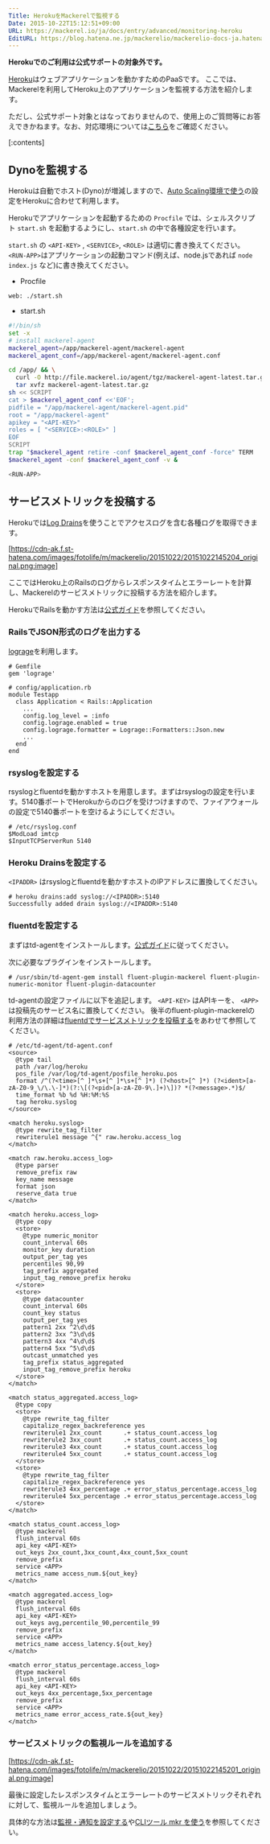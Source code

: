 ```yaml
---
Title: HerokuをMackerelで監視する
Date: 2015-10-22T15:12:51+09:00
URL: https://mackerel.io/ja/docs/entry/advanced/monitoring-heroku
EditURL: https://blog.hatena.ne.jp/mackerelio/mackerelio-docs-ja.hatenablog.mackerel.io/atom/entry/6653458415125235971
---
```


**Herokuでのご利用は公式サポートの対象外です。**

[Heroku](https://www.heroku.com/)はウェブアプリケーションを動かすためのPaaSです。
ここでは、Mackerelを利用してHeroku上のアプリケーションを監視する方法を紹介します。

ただし、公式サポート対象とはなっておりませんので、使用上のご質問等にお答えできかねます。なお、対応環境については[こちら](https://mackerel.io/ja/docs/entry/overview)をご確認ください。

[:contents]

## Dynoを監視する

Herokuは自動でホスト(Dyno)が増減しますので、[Auto Scaling環境で使う](https://mackerel.io/ja/docs/entry/howto/auto-scaling)の設定をHerokuに合わせて利用します。

Herokuでアプリケーションを起動するための `Procfile` では、シェルスクリプト `start.sh` を起動するようにし、`start.sh` の中で各種設定を行います。

`start.sh` の `<API-KEY>` , `<SERVICE>`, `<ROLE>` は適切に書き換えてください。
`<RUN-APP>`はアプリケーションの起動コマンド(例えば、node.jsであれば `node index.js` など)に書き換えてください。

- Procfile
```
web: ./start.sh
```
- start.sh
```sh
#!/bin/sh
set -x
# install mackerel-agent
mackerel_agent=/app/mackerel-agent/mackerel-agent
mackerel_agent_conf=/app/mackerel-agent/mackerel-agent.conf

cd /app/ && \
  curl -O http://file.mackerel.io/agent/tgz/mackerel-agent-latest.tar.gz && \
  tar xvfz mackerel-agent-latest.tar.gz
sh << SCRIPT
cat > $mackerel_agent_conf <<'EOF';
pidfile = "/app/mackerel-agent/mackerel-agent.pid"
root = "/app/mackerel-agent"
apikey = "<API-KEY>"
roles = [ "<SERVICE>:<ROLE>" ]
EOF
SCRIPT
trap "$mackerel_agent retire -conf $mackerel_agent_conf -force" TERM
$mackerel_agent -conf $mackerel_agent_conf -v &

<RUN-APP>
```

## サービスメトリックを投稿する

Herokuでは[Log Drains](https://devcenter.heroku.com/articles/log-drains)を使うことでアクセスログを含む各種ログを取得できます。

[https://cdn-ak.f.st-hatena.com/images/fotolife/m/mackerelio/20151022/20151022145204_original.png:image]

ここではHeroku上のRailsのログからレスポンスタイムとエラーレートを計算し、Mackerelのサービスメトリックに投稿する方法を紹介します。

HerokuでRailsを動かす方法は[公式ガイド](https://devcenter.heroku.com/articles/getting-started-with-rails4)を参照してください。

### RailsでJSON形式のログを出力する

[lograge](https://github.com/roidrage/lograge)を利用します。

```
# Gemfile
gem 'lograge'
```

```
# config/application.rb
module Testapp
  class Application < Rails::Application
    ...
    config.log_level = :info
    config.lograge.enabled = true
    config.lograge.formatter = Lograge::Formatters::Json.new
    ...
  end
end
```

### rsyslogを設定する

rsyslogとfluentdを動かすホストを用意します。まずはrsyslogの設定を行います。5140番ポートでHerokuからのログを受けつけますので、ファイアウォールの設定で5140番ポートを空けるようにしてください。

```
# /etc/rsyslog.conf
$ModLoad imtcp
$InputTCPServerRun 5140
```

### Heroku Drainsを設定する

`<IPADDR>` はrsyslogとfluentdを動かすホストのIPアドレスに置換してください。

```
# heroku drains:add syslog://<IPADDR>:5140
Successfully added drain syslog://<IPADDR>:5140
```

### fluentdを設定する

まずはtd-agentをインストールします。[公式ガイド](http://docs.fluentd.org/v0.12/categories/installation)に従ってください。

次に必要なプラグインをインストールします。
```
# /usr/sbin/td-agent-gem install fluent-plugin-mackerel fluent-plugin-numeric-monitor fluent-plugin-datacounter
```

td-agentの設定ファイルに以下を追記します。 `<API-KEY>` はAPIキーを、 `<APP>` は投稿先のサービス名に置換してください。
後半のfluent-plugin-mackerelの利用方法の詳細は[fluentdでサービスメトリックを投稿する](https://mackerel.io/ja/docs/entry/advanced/fluentd)をあわせて参照してください。

```
# /etc/td-agent/td-agent.conf
<source>
  @type tail
  path /var/log/heroku
  pos_file /var/log/td-agent/posfile_heroku.pos
  format /^(?<time>[^ ]*\s+[^ ]*\s+[^ ]*) (?<host>[^ ]*) (?<ident>[a-zA-Z0-9_\/\.\-]*)(?:\[(?<pid>[a-zA-Z0-9\.]+)\])? *(?<message>.*)$/
  time_format %b %d %H:%M:%S
  tag heroku.syslog
</source>

<match heroku.syslog>
  @type rewrite_tag_filter
  rewriterule1 message ^{" raw.heroku.access_log
</match>

<match raw.heroku.access_log>
  @type parser
  remove_prefix raw
  key_name message
  format json
  reserve_data true
</match>

<match heroku.access_log>
  @type copy
  <store>
    @type numeric_monitor
    count_interval 60s
    monitor_key duration
    output_per_tag yes
    percentiles 90,99
    tag_prefix aggregated
    input_tag_remove_prefix heroku
  </store>
  <store>
    @type datacounter
    count_interval 60s
    count_key status
    output_per_tag yes
    pattern1 2xx ^2\d\d$
    pattern2 3xx ^3\d\d$
    pattern3 4xx ^4\d\d$
    pattern4 5xx ^5\d\d$
    outcast_unmatched yes
    tag_prefix status_aggregated
    input_tag_remove_prefix heroku
  </store>
</match>

<match status_aggregated.access_log>
  @type copy
  <store>
    @type rewrite_tag_filter
    capitalize_regex_backreference yes
    rewriterule1 2xx_count      .+ status_count.access_log
    rewriterule2 3xx_count      .+ status_count.access_log
    rewriterule3 4xx_count      .+ status_count.access_log
    rewriterule4 5xx_count      .+ status_count.access_log
  </store>
  <store>
    @type rewrite_tag_filter
    capitalize_regex_backreference yes
    rewriterule3 4xx_percentage .+ error_status_percentage.access_log
    rewriterule4 5xx_percentage .+ error_status_percentage.access_log
  </store>
</match>

<match status_count.access_log>
  @type mackerel
  flush_interval 60s
  api_key <API-KEY>
  out_keys 2xx_count,3xx_count,4xx_count,5xx_count
  remove_prefix
  service <APP>
  metrics_name access_num.${out_key}
</match>

<match aggregated.access_log>
  @type mackerel
  flush_interval 60s
  api_key <API-KEY>
  out_keys avg,percentile_90,percentile_99
  remove_prefix
  service <APP>
  metrics_name access_latency.${out_key}
</match>

<match error_status_percentage.access_log>
  @type mackerel
  flush_interval 60s
  api_key <API-KEY>
  out_keys 4xx_percentage,5xx_percentage
  remove_prefix
  service <APP>
  metrics_name error_access_rate.${out_key}
</match>
```

### サービスメトリックの監視ルールを追加する

[https://cdn-ak.f.st-hatena.com/images/fotolife/m/mackerelio/20151022/20151022145201_original.png:image]

最後に設定したレスポンスタイムとエラーレートのサービスメトリックそれぞれに対して、監視ルールを追加しましょう。

具体的な方法は[監視・通知を設定する](https://mackerel.io/ja/docs/entry/howto/alerts)や[CLIツール mkr を使う](https://mackerel.io/ja/docs/entry/advanced/cli)を参照してください。
